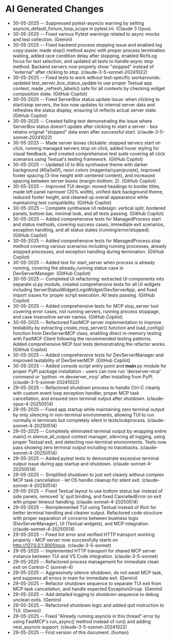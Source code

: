 # AI Generated Changes

* 30-05-2025 -- Suppressed pytest-asyncio warning by setting asyncio_default_fixture_loop_scope in pytest.ini. (Claude 3 Opus)
* 30-05-2025 -- Fixed various Pytest warnings related to async mocks and test collection. (Gemini)
* 30-05-2025 -- Fixed backend process stopping issue and enabled log copy-paste: made stop() method async with proper process termination waiting, added race condition delay after stopping, enabled RichLog focus for text selection, and updated all tests to handle async stop method. Backend servers now properly show "stopped" instead of "external" after clicking to stop. (claude-3-5-sonnet-20241022)
* 30-05-2025 -- Fixed tests to work without test-specific workarounds: updated test_server_box_status_update to use proper Textual app context, made _refresh_labels() safe for all contexts by checking widget composition state. (GitHub Copilot)
* 30-05-2025 -- Fixed ServerBox status update issue: when clicking to start/stop servers, the box now updates its internal server data and refreshes the status display, ensuring UI reflects actual server state. (GitHub Copilot)
* 30-05-2025 -- Created failing test demonstrating the issue where ServerBox status doesn't update after clicking to start a server - box retains original "stopped" data even after successful start. (claude-3-5-sonnet-20241022)
* 30-05-2025 -- Made server boxes clickable: stopped servers start on click, running managed servers stop on click, added hover styling for visual feedback, and created comprehensive test suite covering all click scenarios using Textual's testing framework. (GitHub Copilot)
* 30-05-2025 -- Updated UI to 80s synthwave theme with darker background (#0a0a0f), neon colors (magenta/cyan/purple), improved footer spacing (3-line height with centered content), and increased spacing between server boxes (margin-bottom: 2). (GitHub Copilot)
* 30-05-2025 -- Improved TUI design: moved headings to border titles, made left panel narrower (20% width), unified dark background theme, reduced footer height, and cleaned up overall appearance while maintaining test compatibility. (GitHub Copilot)
* 30-05-2025 -- Complete synthwave UI redesign: vertical split, bordered panels, bottom bar, minimal look, and all tests passing. (GitHub Copilot)
* 30-05-2025 -- Added comprehensive tests for ManagedProcess start and status methods, covering success cases, immediate exit scenarios, exception handling, and all status states (running/error/stopped). (GitHub Copilot)
* 30-05-2025 -- Added comprehensive tests for ManagedProcess.stop method covering various scenarios including running processes, already stopped processes, and exception handling during termination. (GitHub Copilot)
* 30-05-2025 -- Added test for start_server when process is already running, covering the already_running status case in DevServerManager. (GitHub Copilot)
* 30-05-2025 -- Completed UI refactoring: extracted UI components into separate ui.py module, created comprehensive tests for all UI widgets including ServerStatusWidget/LogsWidget/DevServerApp, and fixed import issues for proper script execution. All tests passing. (GitHub Copilot)
* 30-05-2025 -- Added comprehensive tests for MCP stop_server tool covering error cases, not running servers, running process stoppage, and case insensitive server names. (GitHub Copilot)
* 30-05-2025 -- Refactored FastMCP server implementation to improve testability by extracting create_mcp_server() function and load_config() function from DevServerMCP class, enabling direct in-memory testing with FastMCP Client following the recommended testing patterns. Added comprehensive MCP tool tests demonstrating the refactor works. (GitHub Copilot)
* 30-05-2025 -- Added comprehensive tests for DevServerManager and improved testability of DevServerMCP. (GitHub Copilot)
* 30-05-2025 -- Added console script entry point and __main__.py module for proper PyPI package installation - users can now run 'devserver-mcp' command or 'python -m devserver_mcp' after installing from PyPI. (claude-3-5-sonnet-20241022)
* 29-05-2025 -- Refactored shutdown process to handle Ctrl-C cleanly with custom event loop exception handler, proper MCP task cancellation, and ensured zero terminal output after shutdown. (claude-opus-4-20250514)
* 29-05-2025 -- Fixed app startup while maintaining zero terminal output by only silencing in non-terminal environments, allowing TUI to run normally in terminals but completely silent in tests/subprocess. (claude-sonnet-4-20250514)
* 29-05-2025 -- Completely eliminated terminal output by wrapping entire main() in silence_all_output context manager, silencing all logging, using proper Textual exit, and detecting non-terminal environments. Tests now pass showing zero terminal output including no tracebacks. (claude-sonnet-4-20250514)
* 29-05-2025 -- Added pytest tests to demonstrate excessive terminal output issue during app startup and shutdown. (claude-sonnet-4-20250514)
* 29-05-2025 -- Simplified shutdown to just exit cleanly without complex MCP task cancellation - let OS handle cleanup for silent exit. (claude-sonnet-4-20250514)
* 29-05-2025 -- Fixed Textual layout to use bottom status bar instead of side panels, removed 'q' quit binding, and fixed CancelledError on exit with proper timeout handling. (claude-sonnet-4-20250514)
* 29-05-2025 -- Reimplemented TUI using Textual instead of Rich for better terminal handling and cleaner output. Refactored code structure with proper separation of concerns between business logic (DevServerManager), UI (Textual widgets), and MCP integration. (claude-sonnet-4-20250514)
* 29-05-2025 -- Fixed lint error and verified HTTP transport working properly - MCP server now successfully starts on http://127.0.0.1:3001/mcp. (claude-3-5-sonnet)
* 29-05-2025 -- Implemented HTTP transport for shared MCP server instance between TUI and VS Code integration. (claude-3-5-sonnet)
* 29-05-2025 -- Refactored process management for immediate clean exit on Control-C (sonnet-4)
* 29-05-2025 -- Aggressively silence shutdown, do not await MCP task, and suppress all errors in main for immediate exit. (Gemini)
* 29-05-2025 -- Refactor shutdown sequence to separate TUI exit from MCP task cancellation, and handle expected ExceptionGroup. (Gemini)
* 29-05-2025 -- Add detailed logging to shutdown sequence to debug unclean exits. (Gemini)
* 29-05-2025 -- Refactored shutdown logic and added quit instruction to TUI. (Gemini)
* 29-05-2025 -- Fixed "Already running asyncio in this thread" error by using FastMCP's run_async() method instead of run() and adding nest_asyncio support. (claude-3-5-sonnet-20241022)
* 29-05-2025 -- First version of this document. (human)
